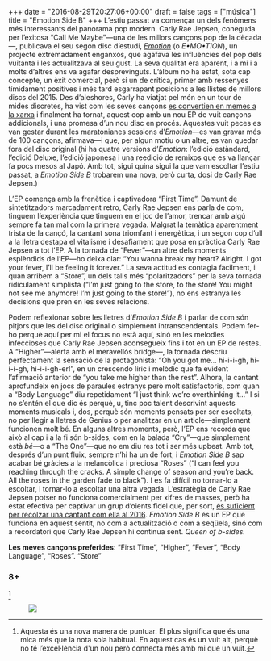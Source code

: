 +++
date = "2016-08-29T20:27:06+00:00"
draft = false
tags = ["música"]
title = "Emotion Side B"
+++
L&rsquo;estiu passat va comen&ccedil;ar un dels fen&ograve;mens m&eacute;s interessants del panorama pop modern. Carly Rae Jepsen, coneguda per l&rsquo;exitosa &ldquo;Call Me Maybe&rdquo;&mdash;una de les millors can&ccedil;ons pop de la d&egrave;cada&mdash;, publicava el seu segon disc d&rsquo;estudi,&nbsp;[_Emotion_](http://enricllonch.com/post/128098849359/emotion) (o _E&bull;MO&bull;TION_), un projecte extremadament enganx&oacute;s, que agafava les influ&egrave;ncies del pop dels vuitanta i les actualitzava al seu gust. La seva qualitat era aparent, i a mi i a molts d&rsquo;altres ens va agafar desprevinguts. L&rsquo;&agrave;lbum no ha estat, sota cap concepte, un &egrave;xit comercial, per&ograve; s&iacute; un de cr&iacute;tica, primer amb ressenyes t&iacute;midament positives i m&eacute;s tard esgarrapant posicions a les llistes de millors discs del 2015. Des d&rsquo;aleshores, Carly ha viatjat pel m&oacute;n en un tour de mides discretes, ha vist com les seves can&ccedil;ons [es convertien en memes a la xarxa](https://www.buzzfeed.com/matwhitehead/run-away-with-meme?utm_term=.paWo8aALe#.gyqx95lMW) i finalment ha tornat, aquest cop amb un nou EP de vuit can&ccedil;ons addicionals, i una promesa d&rsquo;un nou disc en proc&eacute;s. Aquestes vuit peces es van gestar durant les maratonianes sessions d&rsquo;_Emotion_&mdash;es van gravar m&eacute;s de 100 can&ccedil;ons, afirmava&mdash;i que, per algun motiu o un altre, es van quedar fora del disc original (hi ha quatre versions d&rsquo;_Emotion_: l&rsquo;edici&oacute; est&agrave;ndard, l&rsquo;edici&oacute; Deluxe, l&rsquo;edici&oacute; japonesa i una reedici&oacute; de remixos que es va llan&ccedil;ar fa pocs mesos al Jap&oacute;. Amb tot, sigui quina sigui la que vam escoltar l&rsquo;estiu passat, a _Emotion Side B_ trobarem una nova, per&ograve; curta, dosi de Carly Rae Jepsen.)
<!-- more -->

L&rsquo;EP comen&ccedil;a amb la fren&egrave;tica i captivadora &ldquo;First Time&rdquo;. Damunt de sintetitzadors marcadament retro, Carly Rae Jepsen ens parla de com, tinguem l&rsquo;experi&egrave;ncia que tinguem en el joc de l&rsquo;amor, trencar amb alg&uacute; sempre fa tan mal com la primera vegada. Malgrat la tem&agrave;tica aparentment trista de la can&ccedil;&oacute;, la cantant sona triomfant i energ&egrave;tica, i un segon cop d&rsquo;ull a la lletra destapa el vitalisme i desafiament que posa en pr&agrave;ctica Carly Rae Jepsen a tot l&rsquo;EP. A la tornada de &ldquo;Fever&rdquo;&mdash;un altre dels moments espl&egrave;ndids de l&rsquo;EP&mdash;ho deixa clar: &ldquo;You wanna break my heart? Alright. I got your fever, I&rsquo;ll be feeling it forever.&rdquo; La seva actitud es contagia f&agrave;cilment, i quan arribem a &ldquo;Store&rdquo;, un dels talls m&eacute;s &ldquo;polaritzadors&rdquo; per la seva tornada rid&iacute;culament simplista (&ldquo;I&rsquo;m just going to the store, to the store! You might not see me anymore! I&rsquo;m just going to the store!&rdquo;), no ens estranya les decisions que pren en les seves relacions.

Podem reflexionar sobre les lletres d&rsquo;_Emotion Side B_ i parlar de com s&oacute;n pitjors que les del disc original o simplement intranscendentals. Podem fer-ho perqu&egrave; aqu&iacute; per mi el focus no est&agrave; aqu&iacute;, sin&oacute; en les melodies infeccioses que Carly Rae Jepsen aconsegueix fins i tot en un EP de restes. A &ldquo;Higher&rdquo;&mdash;alerta amb el meravell&oacute;s bridge&mdash;, la tornada descriu perfectament la sensaci&oacute; de la protagonista: &ldquo;Oh you got me&hellip; hi-i-i-gh, hi-i-i-gh, hi-i-i-gh-er!&rdquo;, en un crescendo l&iacute;ric i mel&ograve;dic que fa evident l&rsquo;afirmaci&oacute; anterior de &ldquo;you take me higher than the rest&rdquo;. Alhora, la cantant aprofundeix en jocs de paraules estranys per&ograve; molt satisfactoris, com quan a &ldquo;Body Language&rdquo; diu repetidament &ldquo;I just think we&rsquo;re overthinking it&hellip;&rdquo; I si no s&rsquo;ent&eacute;n el que dic &eacute;s perqu&egrave;, u, tinc poc talent descrivint aquests moments musicals i, dos, perqu&egrave; s&oacute;n moments pensats per ser escoltats, no per llegir a lletres de Genius o per analitzar en un article&mdash;simplement funcionen molt b&eacute;. En alguns altres moments, per&ograve;, l&rsquo;EP ens recorda que aix&ograve; al cap i a la fi s&oacute;n b-sides, com en la balada &ldquo;Cry&rdquo;&mdash;que simplement est&agrave; _b&eacute;_&mdash;o a &ldquo;The One&rdquo;&mdash;que no em diu res tot i ser m&eacute;s upbeat. Amb tot, despr&eacute;s d&rsquo;un punt fluix, sempre n&rsquo;hi ha un de fort, i _Emotion Side B_ sap acabar b&eacute; gr&agrave;cies a la melanc&ograve;lica i preciosa &ldquo;Roses&rdquo; (&ldquo;I can feel you reaching through the cracks. A simple change of season and you&rsquo;re back. All the roses in the garden fade to black&rdquo;). I es fa dif&iacute;cil no tornar-lo a escoltar, i tornar-lo a escoltar una altra vegada. L&rsquo;estrat&egrave;gia de Carly Rae Jepsen potser no funciona comercialment per xifres de masses, per&ograve; ha estat efectiva per captivar un grup d&rsquo;oients fidel que, per sort, [&eacute;s suficient per recolzar una cantant com ella al 2016](%5Bhttp://www.vulture.com/2016/08/how-spears-and-jepsen-stay-relevant.html%5D(http://www.vulture.com/2016/08/how-spears-and-jepsen-stay-relevant.html)). _Emotion Side B_ &eacute;s un EP que funciona en aquest sentit, no com a actualitzaci&oacute; o com a seq&uuml;ela, sin&oacute; com a recordatori que Carly Rae Jepsen hi continua sent. _Queen of b-sides._

**Les meves can&ccedil;ons preferides**: &ldquo;First Time&rdquo;, &ldquo;Higher&rdquo;, &ldquo;Fever&rdquo;, &ldquo;Body Language&rdquo;, &ldquo;Roses&rdquo;. &ldquo;Store&rdquo;

### 8+
[^1]

<figure class="tmblr-full" data-orig-height="548" data-orig-width="1200" data-orig-src="https://66.media.tumblr.com/05543c8b496dc21040deeb4952c244df/tumblr_ocxn0aEmlP1u00ofno1_1280.png"><img id="splashFade" src="https://78.media.tumblr.com/d94cdc7e5201fbbd719e5cf0af4f0e45/tumblr_inline_p7yccs6rCI1rf46cf_540.png" data-orig-height="548" data-orig-width="1200" data-orig-src="https://66.media.tumblr.com/05543c8b496dc21040deeb4952c244df/tumblr_ocxn0aEmlP1u00ofno1_1280.png"></figure>

[^1]: Aquesta &eacute;s una nova manera de puntuar. El plus significa que &eacute;s una mica m&eacute;s que la nota sola habitual. En aquest cas &eacute;s un vuit alt, perqu&egrave; no t&eacute; l&rsquo;excel&middot;l&egrave;ncia d'un nou per&ograve; connecta m&eacute;s amb mi que un vuit.
